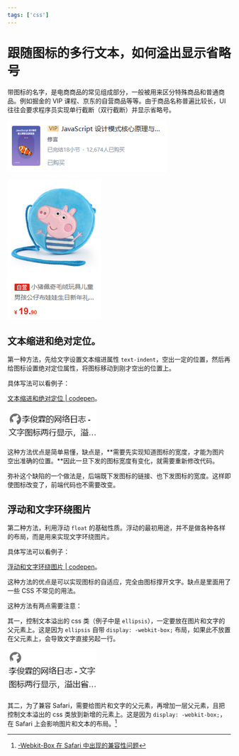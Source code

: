 ```yaml
---
tags: ['css']
---
```


# 跟随图标的多行文本，如何溢出显示省略号

带图标的名字，是电商商品的常见组成部分，一般被用来区分特殊商品和普通商品。例如掘金的 VIP 课程、京东的自营商品等等。由于商品名称普遍比较长，UI 往往会要求程序员实现单行截断（双行截断）并显示省略号。

![](./img/juejin.png)

![](./img/jd.png)

## 文本缩进和绝对定位。

第一种方法，先给文字设置文本缩进属性 `text-indent`，空出一定的位置，然后再给图标设置绝对定位属性，将图标移动到刚才空出的位置上。

具体写法可以看例子：

[文本缩进和绝对定位 | codepen](https://codepen.io/lijunlin2022/pen/abQewmE)。

![](./img/03-texts-follow-icon.png)

这种方法优点是简单易懂，缺点是，**需要先实现知道图标的宽度，才能为图片空出准确的位置。**因此一旦下发的图标宽度有变化，就需要重新修改代码。

弥补这个缺陷的一个做法是，后端既下发图标的链接、也下发图标的宽度。这样即使图标改变了，前端代码也不需要改变。

## 浮动和文字环绕图片

第二种方法，利用浮动 `float` 的基础性质。浮动的最初用途，并不是做各种各样的布局，而是用来实现文字环绕图片。

具体写法可以看例子：

[浮动和文字环绕图片 | codepen](https://codepen.io/lijunlin2022/pen/abQewmE)。

这种方法的优点是可以实现图标的自适应，完全由图标撑开文字。缺点是里面用了一些 CSS 不常见的用法。

这种方法有两点需要注意：

其一，控制文本溢出的 css 类（例子中是 `ellipsis`），一定要放在图片和文字的父元素上。这是因为 `ellipsis` 自带 `display: -webkit-box;` 布局，如果此不放置在父元素上，会导致文字直接另起一行。

![](./img/04-texts-follow-icon.png)

其二，为了兼容 Safari，需要给图片和文字的父元素，再增加一层父元素，且把控制文本溢出的 css 类放到新增的元素上。这是因为 `display: -webkit-box;`，在 Safari 上会影响图片和文本的布局。[^1]

[^1]: [-Webkit-Box 在 Safari 中出现的兼容性问题](https://www.51cto.com/article/686659.html)
